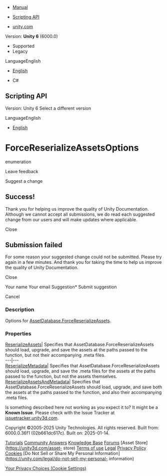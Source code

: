 [ ]()

  * [Manual](../Manual/index.html)
  * [Scripting API](../ScriptReference/index.html)

  * [unity.com](https://unity.com/)

Version: **Unity 6** (6000.0)

  * Supported
  * Legacy

LanguageEnglish

  * [English]()

  * C#

[ ](https://docs.unity3d.com)

## Scripting API

Version: Unity 6 Select a different version

LanguageEnglish

  * [English]()

# ForceReserializeAssetsOptions

enumeration

Leave feedback

Suggest a change

## Success!

Thank you for helping us improve the quality of Unity Documentation. Although
we cannot accept all submissions, we do read each suggested change from our
users and will make updates where applicable.

Close

## Submission failed

For some reason your suggested change could not be submitted. Please <a>try
again</a> in a few minutes. And thank you for taking the time to help us
improve the quality of Unity Documentation.

Close

Your name Your email Suggestion* Submit suggestion

Cancel

[ ]()

### Description

Options for
[AssetDatabase.ForceReserializeAssets](AssetDatabase.ForceReserializeAssets.html).

### Properties

[ReserializeAssets](ForceReserializeAssetsOptions.ReserializeAssets.html)|
Specifies that AssetDatabase.ForceReserializeAssets should load, upgrade, and
save the assets at the paths passed to the function, but not their
accompanying .meta files.  
---|---  
[ReserializeMetadata](ForceReserializeAssetsOptions.ReserializeMetadata.html)|
Specifies that AssetDatabase.ForceReserializeAssets should load, upgrade, and
save the .meta files for the assets at the paths passed to the function, but
not the assets themselves.  
[ReserializeAssetsAndMetadata](ForceReserializeAssetsOptions.ReserializeAssetsAndMetadata.html)|
Specifies that AssetDatabase.ForceReserializeAssets should load, upgrade, and
save both the assets at the paths passed to the function, and also their
accompanying .meta files.  
  
Is something described here not working as you expect it to? It might be a
**Known Issue**. Please check with the Issue Tracker at
[issuetracker.unity3d.com](https://issuetracker.unity3d.com).

Copyright ©2005-2025 Unity Technologies. All rights reserved. Built from:
6000.0.36f1 (02b661dc617c). Built on: 2025-01-14.

[Tutorials](https://unity3d.com/learn) [Community
Answers](https://answers.unity3d.com) [Knowledge
Base](https://support.unity3d.com/hc/en-us)
[Forums](https://forum.unity3d.com) [Asset Store](https://unity3d.com/asset-
store) [Terms of use](https://docs.unity3d.com/Manual/TermsOfUse.html)
[Legal](https://unity.com/legal) [Privacy
Policy](https://unity.com/legal/privacy-policy)
[Cookies](https://unity.com/legal/cookie-policy) [Do Not Sell or Share My
Personal Information](https://unity.com/legal/do-not-sell-my-personal-
information)

[Your Privacy Choices (Cookie Settings)](javascript:void\(0\);)

